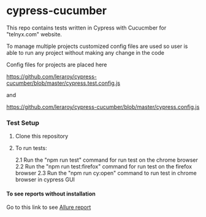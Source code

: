 # cypress-cucumber

This repo contains tests written in Cypress with Cucucmber for "telnyx.com" website.


To manage multiple projects customized config files are used so user is able to run any project without making any change in the code

Config files for projects are placed here

https://github.com/leraroy/cypress-cucumber/blob/master/cypress.test.config.js

and

https://github.com/leraroy/cypress-cucumber/blob/master/cypress.config.js

### Test Setup
1. Clone this repository
2. To run tests:
 
    2.1 Run the "npm run test" command for run test on the chrome browser
    2.2 Run the "npm run test:firefox" command for run test on the firefox browser
    2.3 Run the "npm run cy:open" command to run test in chrome browser in cypress GUI
   
   
#### To see reports without installation
Go to this link to see [Allure report](https://leraroy.github.io/cypress-cucumber/4/)
